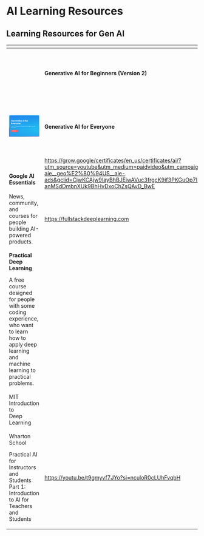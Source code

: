 # AI Learning Resources

## Learning Resources for Gen AI

<table data-view="cards"><thead><tr><th></th><th></th><th></th></tr></thead><tbody><tr><td><img src="https://microsoft.github.io/generative-ai-for-beginners/images/repo-thubmnail2.png?WT.mc_id=academic-105485-koreyst" alt=""></td><td><strong>Generative AI for Beginners (Version 2)</strong> </td><td><p>Learn the fundamentals of building Generative AI applications with 18-lesson comprehensive course by Microsoft Cloud Advocates.</p><p><a href="https://microsoft.github.io/generative-ai-for-beginners/#/">https://microsoft.github.io/generative-ai-for-beginners/#/</a></p></td></tr><tr><td><img src="../../.gitbook/assets/ai class ng tiny.png" alt=""></td><td><strong>Generative AI for Everyone</strong></td><td><p>Instructed by AI pioneer Andrew Ng, Generative AI for Everyone offers his unique perspective on empowering you and your work with generative AI.</p><p><a href="https://www.deeplearning.ai/courses/generative-ai-for-everyone/">https://www.deeplearning.ai/courses/generative-ai-for-everyone/</a></p></td></tr><tr><td><p><img src="https://www.gstatic.com/marketing-cms/assets/images/bd/47/470ff89e4f009c2c4c40aa39a749/ai-hero-image.png=n-w1232-h924-rw" alt=""></p><p><strong>Google AI Essentials</strong></p></td><td><a href="https://grow.google/certificates/en_us/certificates/ai/?utm_source=youtube&#x26;utm_medium=paidvideo&#x26;utm_campaign=ha-yt-aie-rmkt-aie__geo%E2%80%94US__aie-ads&#x26;gclid=CjwKCAjw9IayBhBJEiwAVuc3frgcK9if3PKGuOp7lqQmLsmcbadYSxIG0O-anMSdDmbnXUk9BhHvDxoChZsQAvD_BwE">https://grow.google/certificates/en_us/certificates/ai/?utm_source=youtube&#x26;utm_medium=paidvideo&#x26;utm_campaign=ha-yt-aie-rmkt-aie__geo%E2%80%94US__aie-ads&#x26;gclid=CjwKCAjw9IayBhBJEiwAVuc3frgcK9if3PKGuOp7lqQmLsmcbadYSxIG0O-anMSdDmbnXUk9BhHvDxoChZsQAvD_BwE</a></td><td></td></tr><tr><td>News, community, and courses for people building AI-powered products.</td><td><a href="https://fullstackdeeplearning.com">https://fullstackdeeplearning.com</a></td><td></td></tr><tr><td><p><strong>Practical Deep Learning</strong> </p><p>A free course designed for people with some coding experience, who want to learn how to apply deep learning and machine learning to practical problems.</p></td><td></td><td><a href="https://course.fast.ai">https://course.fast.ai</a></td></tr><tr><td>MIT Introduction to<br>Deep Learning</td><td></td><td><a href="http://introtodeeplearning.com">http://introtodeeplearning.com</a></td></tr><tr><td><p>Wharton School</p><p>Practical AI for Instructors and Students Part 1: Introduction to AI for Teachers and Students</p></td><td><a href="https://youtu.be/t9gmyvf7JYo?si=nculoR0cLUhFvqbH">https://youtu.be/t9gmyvf7JYo?si=nculoR0cLUhFvqbH</a></td><td></td></tr></tbody></table>











